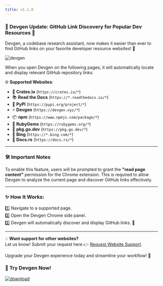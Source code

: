 ```yaml
---
title: v1.1.8
---
```



### 🚀 **Devgen Update: GitHub Link Discovery for Popular Dev Resources** 🎉  

Devgen, a codebase research assistant, now makes it easier than ever to find GitHub links on your favorite developer resource websites! 🌟  

<img src="/gif/github_links_discovery.gif" alt="devgen" />

When you open Devgen on the following pages, it will automatically locate and display relevant GitHub repository links:  

🌐 **Supported Websites**:  
- 🦀 **Crates.io** (`https://crates.io/*`)  
- 📚 **Read the Docs** (`https://*.readthedocs.io/*`)  
- 🐍 **PyPI** (`https://pypi.org/project/*`)  
- ⚡ **Devgen** (`https://devgen.xyz/*`)  
- 📦 **npm** (`https://www.npmjs.com/package/*`)  
- 💎 **RubyGems** (`https://rubygems.org/*`)  
- 📜 **pkg.go.dev** (`https://pkg.go.dev/*`)  
- 🔎 **Bing** (`https://*.bing.com/*`)  
- 📖 **Docs.rs** (`https://docs.rs/*`)  

---

### 🛠️ **Important Notes**  
To enable this feature, users will be prompted to grant the **"read page content"** permission for the Chrome extension. This is required to allow Devgen to analyze the current page and discover GitHub links effectively.  

---

### ✨ **How It Works**:  
1️⃣ Navigate to a supported page.  
2️⃣ Open the Devgen Chrome side panel.  
3️⃣ Devgen will automatically discover and display GitHub links. 🎯  

---

💡 **Want support for other websites?**  
Let us know! Submit your request here 👉 [Request Website Support](https://tally.so/r/wMrR2M).  

Upgrade your Devgen experience today and streamline your workflow! 🚀  


### 🎉 Try Devgen Now!

[![download](/img/webstore.png)](https://chromewebstore.google.com/detail/devgen-your-github-ai-ass/iglkjhingcdlfanjlokiodgfcllmcfoc?authuser=0&hl=en)
